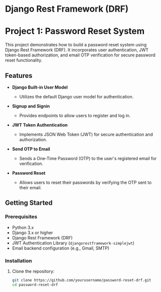 # Django Rest Framework (DRF)
# Project 1: Password Reset System

This project demonstrates how to build a password reset system using Django Rest Framework (DRF). It incorporates user authentication, JWT token-based authorization, and email OTP verification for secure password reset functionality.

## Features

- **Django Built-in User Model**
  - Utilizes the default Django user model for authentication.

- **Signup and Signin**
  - Provides endpoints to allow users to register and log in.

- **JWT Token Authentication**
  - Implements JSON Web Token (JWT) for secure authentication and authorization.

- **Send OTP to Email**
  - Sends a One-Time Password (OTP) to the user's registered email for verification.

- **Password Reset**
  - Allows users to reset their passwords by verifying the OTP sent to their email.

## Getting Started

### Prerequisites

- Python 3.x
- Django 3.x or higher
- Django Rest Framework (DRF)
- JWT Authentication Library (`djangorestframework-simplejwt`)
- Email backend configuration (e.g., Gmail, SMTP)

### Installation

1. Clone the repository:
   ```bash
   git clone https://github.com/yourusername/password-reset-drf.git
   cd password-reset-drf
